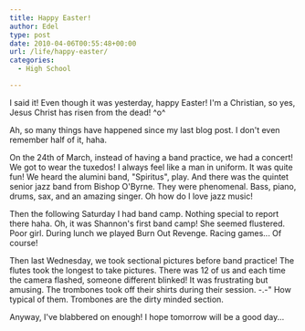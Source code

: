 ```yaml
---
title: Happy Easter!
author: Edel
type: post
date: 2010-04-06T00:55:48+00:00
url: /life/happy-easter/
categories:
  - High School

---
```

I said it! Even though it was yesterday, happy Easter! I'm a Christian, so yes, Jesus Christ has risen from the dead! ^o^

Ah, so many things have happened since my last blog post. I don't even remember half of it, haha.

On the 24th of March, instead of having a band practice, we had a concert! We got to wear the tuxedos! I always feel like a man in uniform. It was quite fun! We heard the alumini band, "Spiritus", play. And there was the quintet senior jazz band from Bishop O'Byrne. They were phenomenal. Bass, piano, drums, sax, and an amazing singer. Oh how do I love jazz music!

Then the following Saturday I had band camp. Nothing special to report there haha. Oh, it was Shannon's first band camp! She seemed flustered. Poor girl. During lunch we played Burn Out Revenge. Racing games... Of course!

Then last Wednesday, we took sectional pictures before band practice! The flutes took the longest to take pictures. There was 12 of us and each time the camera flashed, someone different blinked! It was frustrating but amusing. The trombones took off their shirts during their session. -.-" How typical of them. Trombones are the dirty minded section.

Anyway, I've blabbered on enough! I hope tomorrow will be a good day...


